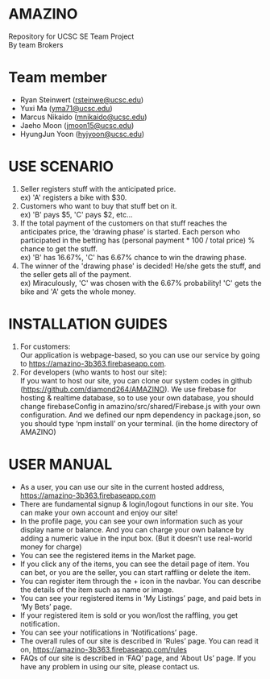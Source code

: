 # AMAZINO
Repository for UCSC SE Team Project </br>
By team Brokers </br>

# Team member
 - Ryan Steinwert (rsteinwe@ucsc.edu)
 - Yuxi Ma (yma71@ucsc.edu)
 - Marcus Nikaido (mnikaido@ucsc.edu)
 - Jaeho Moon (jmoon15@ucsc.edu)
 - HyungJun Yoon (hyjyoon@ucsc.edu)

# USE SCENARIO
1. Seller registers stuff with the anticipated price. </br>
ex) 'A' registers a bike with $30.
2. Customers who want to buy that stuff bet on it. </br>
ex) 'B' pays $5, 'C' pays $2, etc...
3. If the total payment of the customers on that stuff reaches the anticipates price, the 'drawing phase' is started.
Each person who participated in the betting has (personal payment * 100 / total price) % chance to get the stuff. </br>
ex) 'B' has 16.67%, 'C' has 6.67% chance to win the drawing phase.
4. The winner of the 'drawing phase' is decided! He/she gets the stuff, and the seller gets all of the payment. </br>
ex) Miraculously, 'C' was chosen with the 6.67% probability! 'C' gets the bike and 'A' gets the whole money.

# INSTALLATION GUIDES
1. For customers:</br>
Our application is webpage-based, so you can use our service by going to https://amazino-3b363.firebaseapp.com.
2. For developers (who wants to host our site):</br>
If you want to host our site, you can clone our system codes in github (https://github.com/diamond264/AMAZINO). We use firebase for hosting & realtime database, so to use your own database, you should change firebaseConfig in amazino/src/shared/Firebase.js with your own configuration. And we defined our npm dependency in package.json, so you should type ‘npm install’ on your terminal. (in the home directory of AMAZINO)

# USER MANUAL
 - As a user, you can use our site in the current hosted address, https://amazino-3b363.firebaseapp.com
 - There are fundamental signup & login/logout functions in our site. You can make your own account and enjoy our site!
 - In the profile page, you can see your own information such as your display name or balance. And you can charge your own balance by adding a numeric value in the input box. (But it doesn’t use real-world money for charge)
 - You can see the registered items in the Market page.
 - If you click any of the items, you can see the detail page of item. You can bet, or you are the seller, you can start raffling or delete the item.
 - You can register item through the + icon in the navbar. You can describe the details of the item such as name or image.
 - You can see your registered items in ‘My Listings’ page, and paid bets in ‘My Bets’ page.
 - If your registered item is sold or you won/lost the raffling, you get notification.
 - You can see your notifications in ‘Notifications’ page.
 - The overall rules of our site is described in ‘Rules’ page. You can read it on, https://amazino-3b363.firebaseapp.com/rules
 - FAQs of our site is described in ‘FAQ’ page, and ‘About Us’ page. If you have any problem in using our site, please contact us.
